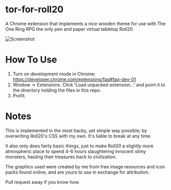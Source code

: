 tor-for-roll20
==============

A Chrome extension that implements a nice wooden theme for use with
The One Ring RPG the only pen and paper virtual tabletop Roll20.

![Screenshot](http://cl.ly/image/3g0d0d1Y293D/Screen%20Shot%202014-04-07%20at%2010.12.44%20PM.png)

# How To Use

1. Turn on development mode in Chrome: https://developer.chrome.com/extensions/faq#faq-dev-01
2. Window -> Extensions. Click 'Load unpacked extension...' and point
   it to the directory holding the files in this repo.
3. Profit.


# Notes

This is implemented in the most hacky, yet simple way possible; by
overwriting Roll20's CSS with my own. It's liable to break at any time.

It also only does fairly basic things, just to make Roll20 a slightly
more atmospheric place to spend 4-6 hours slaughtering innocent slimy
monsters, hauling their treasures back to civilization.

The graphics used were created by me from free image resources and icon
packs found online, and are yours to use in exchange for attribution.

Pull request away if you know how.

